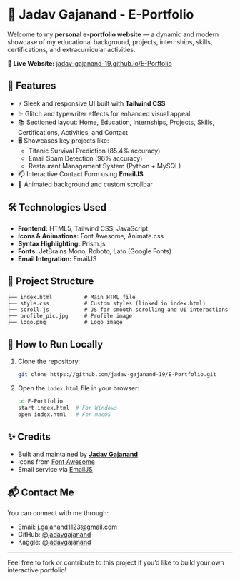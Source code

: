 # 🚀 Jadav Gajanand - E-Portfolio

Welcome to my **personal e-portfolio website** — a dynamic and modern showcase of my educational background, projects, internships, skills, certifications, and extracurricular activities.

🔗 **Live Website:** [jadav-gajanand-19.github.io/E-Portfolio](https://jadav-gajanand-19.github.io/E-Portfolio/)

## 🌟 Features

- ⚡ Sleek and responsive UI built with **Tailwind CSS**
- ✨ Glitch and typewriter effects for enhanced visual appeal
- 📚 Sectioned layout: Home, Education, Internships, Projects, Skills, Certifications, Activities, and Contact
- 🖥️ Showcases key projects like:
  - Titanic Survival Prediction (85.4% accuracy)
  - Email Spam Detection (96% accuracy)
  - Restaurant Management System (Python + MySQL)
- 📫 Interactive Contact Form using **EmailJS**
- 🌌 Animated background and custom scrollbar

## 🛠️ Technologies Used

- **Frontend:** HTML5, Tailwind CSS, JavaScript
- **Icons & Animations:** Font Awesome, Animate.css
- **Syntax Highlighting:** Prism.js
- **Fonts:** JetBrains Mono, Roboto, Lato (Google Fonts)
- **Email Integration:** EmailJS

## 📁 Project Structure

```
├── index.html          # Main HTML file
├── style.css           # Custom styles (linked in index.html)
├── scroll.js           # JS for smooth scrolling and UI interactions
├── profile_pic.jpg     # Profile image
├── logo.png            # Logo image
```

## 🚧 How to Run Locally

1. Clone the repository:
   ```bash
   git clone https://github.com/jadav-gajanand-19/E-Portfolio.git
   ```

2. Open the `index.html` file in your browser:
   ```bash
   cd E-Portfolio
   start index.html  # For Windows
   open index.html   # For macOS
   ```

## ✨ Credits

- Built and maintained by **[Jadav Gajanand](https://www.linkedin.com/in/jadav-gajanand/)**
- Icons from [Font Awesome](https://fontawesome.com/)
- Email service via [EmailJS](https://www.emailjs.com/)

## 📬 Contact Me

You can connect with me through:
- Email: [j.gajanand1123@gmail.com](mailto:j.gajanand1123@gmail.com)
- GitHub: [@jadavgajanand](https://github.com/jadavgajanand)
- Kaggle: [@jadavgajanand](https://www.kaggle.com/jadavgajanand)

---

Feel free to fork or contribute to this project if you’d like to build your own interactive portfolio!
